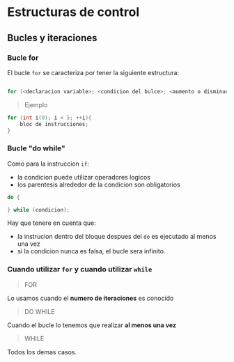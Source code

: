 # Estructuras de control
## Bucles y iteraciones

### Bucle for

El bucle `for` se caracteriza por tener la siguiente estructura:
```cpp

for (<declaracion variable>; <condicion del bulce>; <aumento o disminucion de la variable>);
```
> Ejemplo

```cpp
for (int i(0); i < 5; ++i){
    bloc de instrucciones;
}
```

### Bucle "do while"

Como para la instruccion `if`:
- la condicion puede utilizar operadores logicos
- los parentesis alrededor de la condicion son obligatorios

```cpp
do {

} while (condicion);
```
Hay que tenere en cuenta que:
- la instrucion dentro del bloque despues del `do` es ejecutado al menos una vez
- si la condicion nunca es falsa, el bucle sera infinito.

### Cuando utilizar `for` y cuando utilizar `while`

> FOR

Lo usamos cuando el **numero de iteraciones** es conocido

> DO WHILE

Cuando el bucle lo tenemos que realizar **al menos una vez** 

> WHILE

Todos los demas casos.
